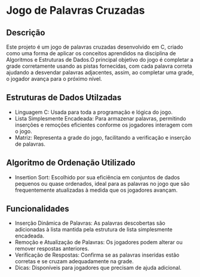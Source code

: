 # Jogo de Palavras Cruzadas

## Descrição
Este projeto é um jogo de palavras cruzadas desenvolvido em C, criado como uma forma de aplicar os conceitos aprendidos na disciplina de Algoritmos e Estruturas de Dados.O principal objetivo do jogo é completar a grade corretamente usando as pistas fornecidas, com cada palavra correta ajudando a desvendar palavras adjacentes, assim, ao completar uma grade, o jogador avança para o próximo nível.

## Estruturas de Dados Utilzadas
- Linguagem C: Usada para toda a programação e lógica do jogo.
- Lista Simplesmente Encadeada: Para armazenar palavras, permitindo inserções e remoções eficientes conforme os jogadores interagem com o jogo.
- Matriz: Representa a grade do jogo, facilitando a verificação e inserção de palavras.
  
## Algoritmo de Ordenação Utilizado
- Insertion Sort: Escolhido por sua eficiência em conjuntos de dados pequenos ou quase ordenados, ideal para as palavras no jogo que são frequentemente atualizadas à medida que os jogadores avançam.
  
## Funcionalidades
- Inserção Dinâmica de Palavras: As palavras descobertas são adicionadas à lista mantida pela estrutura de lista simplesmente encadeada.
- Remoção e Atualização de Palavras: Os jogadores podem alterar ou remover respostas anteriores.
- Verificação de Respostas: Confirma se as palavras inseridas estão corretas e se cruzam adequadamente na grade.
- Dicas: Disponíveis para jogadores que precisam de ajuda adicional.

